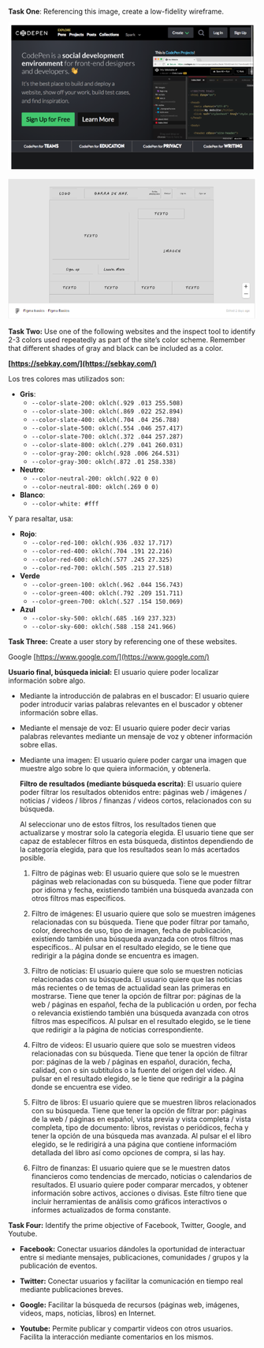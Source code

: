 **Task One**: Referencing this image, create a low-fidelity wireframe.

![Captura del proyecto](images/Captura%20de%20pantalla%202025-03-07%20133233.png)

![Low-fidelity wireframe](images/Captura%20de%20pantalla%202025-03-09%20180300.png)

**Task Two:** Use one of the following websites and the inspect tool to identify 2-3 colors used repeatedly as part of the site’s color scheme. Remember that different shades of gray and black can be included as a color.

**[https://sebkay.com/](https://sebkay.com/)**

Los tres colores mas utilizados son:

-   **Gris**:
    -   `--color-slate-200: oklch(.929 .013 255.508)`
    -   `--color-slate-300: oklch(.869 .022 252.894)`
    -   `--color-slate-400: oklch(.704 .04 256.788)`
    -   `--color-slate-500: oklch(.554 .046 257.417)`
    -   `--color-slate-700: oklch(.372 .044 257.287)`
    -   `--color-slate-800: oklch(.279 .041 260.031)`
    -   `--color-gray-200: oklch(.928 .006 264.531)`
    -   `--color-gray-300: oklch(.872 .01 258.338)`
-   **Neutro**:
    -   `--color-neutral-200: oklch(.922 0 0)`
    -   `--color-neutral-800: oklch(.269 0 0)`
-   **Blanco**:
    -   `--color-white: #fff`

Y para resaltar, usa: 

-   **Rojo**:
    -   `--color-red-100: oklch(.936 .032 17.717)`
    -   `--color-red-400: oklch(.704 .191 22.216)`
    -   `--color-red-600: oklch(.577 .245 27.325)`
    -   `--color-red-700: oklch(.505 .213 27.518)`
-   **Verde**
    -   `--color-green-100: oklch(.962 .044 156.743)`
    -   `--color-green-400: oklch(.792 .209 151.711)`
    -   `--color-green-700: oklch(.527 .154 150.069)`
-   **Azul**
    -   `--color-sky-500: oklch(.685 .169 237.323)`
    -   `--color-sky-600: oklch(.588 .158 241.966)`

**Task Three:** Create a user story by referencing one of these websites.

Google [https://www.google.com/](https://www.google.com/)

**Usuario final, búsqueda inicial:** El usuario quiere poder localizar información sobre algo.

- Mediante la introducción de palabras en el buscador: 
El usuario quiere poder introducir varias palabras relevantes en el buscador y obtener información sobre ellas.

- Mediante el mensaje de voz: 
El usuario quiere poder decir varias palabras relevantes mediante un mensaje de voz y obtener información sobre ellas.

- Mediante una imagen:
El usuario quiere poder cargar una imagen que muestre algo sobre lo que quiera información, y obtenerla.

	**Filtro de resultados (mediante búsqueda escrita)**: El usuario quiere poder filtrar los resultados obtenidos entre:  páginas web / imágenes / noticias / videos / libros / finanzas / videos cortos, relacionados con su búsqueda.

	Al seleccionar uno de estos filtros, los resultados tienen que actualizarse y mostrar solo la categoría elegida. El usuario tiene que ser capaz de establecer filtros en esta búsqueda, distintos dependiendo de la categoría elegida, para que los resultados sean lo más acertados posible.

	1. Filtro de páginas web: El usuario quiere que solo se le muestren páginas web relacionadas con su búsqueda. Tiene que poder filtrar por idioma y fecha, existiendo también una búsqueda avanzada con otros filtros mas específicos. 

	2. Filtro de imágenes:   El usuario quiere que solo se muestren imágenes relacionadas con su búsqueda. Tiene que poder filtrar por tamaño, color, derechos de uso, tipo de imagen, fecha de publicación, existiendo también una búsqueda avanzada con otros filtros mas específicos.. Al pulsar en el resultado elegido, se le tiene que redirigir a la página donde se encuentra es imagen.
	
	3. Filtro de noticias: El usuario quiere que solo se muestren noticias relacionadas con su búsqueda. El usuario quiere que las noticias más recientes o de temas de actualidad sean las primeras en mostrarse. Tiene que tener la opción de filtrar por: páginas de la web / páginas en español, fecha de la publicación u orden, por fecha o relevancia existiendo también una búsqueda avanzada con otros filtros mas específicos. Al pulsar en el resultado elegido, se le tiene que redirigir a la página de noticias correspondiente.
	
	4. Filtro de videos: El usuario quiere que solo se muestren videos relacionadas con su búsqueda. Tiene que tener la opción de filtrar por: páginas de la web / páginas en español, duración, fecha, calidad, con o sin subtítulos o la fuente del origen del video. Al pulsar en el resultado elegido, se le tiene que redirigir a la página donde se encuentra ese video.

	5. Filtro de libros: El usuario quiere que se muestren libros relacionados con su búsqueda. Tiene que tener la opción de filtrar por: páginas de la web / páginas en español, vista previa y vista completa / vista completa, tipo de documento: libros, revistas o periódicos, fecha y tener la opción de una búsqueda mas avanzada. Al pulsar el el libro elegido, se le redirigirá a una página que contiene informacióm detallada del libro así como opciones de compra, si las hay.

	6. Filtro de finanzas: El usuario quiere que se le muestren datos financieros como tendencias de mercado, noticias o calendarios de resultados. El usuario quiere poder comparar mercados, y obtener información sobre activos, acciones o divisas. Este filtro tiene que incluir herramientas de análisis como gráficos interactivos o informes actualizados de forma constante.


**Task Four:** Identify the prime objective of Facebook, Twitter, Google, and Youtube.

- **Facebook:** Conectar usuarios dándoles la oportunidad de interactuar entre si mediante mensajes, publicaciones, comunidades / grupos y la publicación de eventos.

- **Twitter:** Conectar usuarios y facilitar la comunicación en tiempo real mediante publicaciones breves.
 
- **Google:** Facilitar la búsqueda de recursos (páginas web, imágenes, videos, maps, noticias, libros) en Internet.

- **Youtube:** Permite publicar y compartir videos con otros usuarios. Facilita la interacción mediante comentarios en los mismos.
